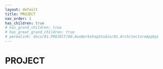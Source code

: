 ```yaml
---
layout: default
title: PROJECT
nav_order: 1
has_children: true
# has_grand_children: true
# has_great_grand_children: true
# permalink: docs/01.PROJECT/00.AwsWorkshopStudio/01.ArchitectureAppbyEKS/01.Introduce
---
```

# PROJECT  
